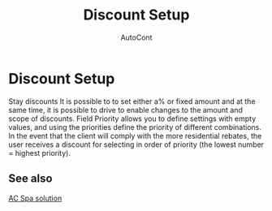 ﻿---
    title: "Discount Setup"
    author: AutoCont
    ms.date: 04/30/2018
    ms.topic: article
    ms.prod: dynamics-nav-2017
    ms.contentlocale: en
    ms.lasthandoff: 04/30/2018
---

# Discount Setup

Stay discounts It is possible to to set either a% or fixed amount and at the same time, it is possible to drive to enable changes to the amount and scope of discounts.
Field Priority allows you to define settings with empty values, and using the priorities define the priority of different combinations. In the event that the client will comply with the more residential rebates, the user receives a discount for selecting in order of priority (the lowest number = highest priority). 



## <a name="see-also"></a>See also
[AC Spa solution](ac-spa-solution.md)
